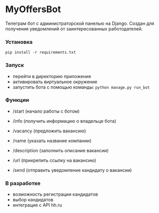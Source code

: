 # MyOffersBot

Телеграм бот с администраторской панелью на Django.
Создан для получения уведомлений от заинтересованных работодателей.

### Установка

```commandline
pip install -r requirements.txt
```

### Запуск

- перейти в директорию приложения
- активировать виртуальное окружение
- запустить бота с помощью команды:
``python manage.py run_bot``

### Функции

- /start (начало работы с ботом)
- /info (получить информацию о владельце бота)
- /vacancy (предложить вакансию)


- /name (указать название компании)
- /description (заполнить описание вакансии)
- /url (прикрепить ссылку на вакансию)
- /send (отправить уведомление кандидату о вакансии)


### В разработке

- возможность регистрации кандидатов
- выбор кандидатов
- интеграция с API hh.ru
